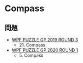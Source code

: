 # Compass

## 問題
- [WPF PUZZLE GP 2019 ROUND 3](../questions/wpfpgp2019-3.md)
	- 21\. Compass
- [WPF PUZZLE GP 2020 ROUND 1](../questions/wpfpgp2020-1.md)
	- 5\. Compass
